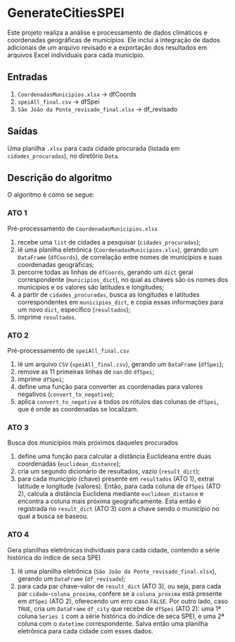 # GenerateCitiesSPEI
Este projeto realiza a análise e processamento de dados climáticos e coordenadas geográficas de municípios. Ele inclui  a integração de dados adicionais de um arquivo revisado e a exportação dos resultados em arquivos Excel individuais para cada município. 

## Entradas
1. `CoordenadasMunicipios.xlsx` → dfCoords
2. `speiAll_final.csv` → dfSpei
3. `São João da Ponte_revisado_final.xlsx` → df_revisado

## Saídas
Uma planilha `.xlsx` para cada cidade procurada (listada em `cidades_procuradas`), no diretório `Data`.

## Descrição do algoritmo
O algoritmo é como se segue:

### ATO 1
Pré-processamento de `CoordenadasMunicipios.xlsx`
1. recebe uma `list` de cidades a pesquisar (`cidades_procuradas`);
2. lê uma planilha eletrônica (`CoordenadasMunicipios.xlsx`), gerando um `DataFrame` (`dfCoords`), de correlação entre nomes de municípios e suas coordenadas geográficas;
3. percorre todas as linhas de `dfCoords`, gerando um `dict` geral correspondente (`municipios_dict`), no qual as chaves são os nomes dos municípios e os valores são latitudes e longitudes;
4. a partir de `cidades_procuradas`, busca as longitudes e latitudes correspondentes em `municipios_dict`, e copia essas informações para um novo `dict`, específico (`resultados`);
5. imprime `resultados`.

### ATO 2
Pré-processamento de `speiAll_final.csv`
1. lê um arquivo `CSV` (`speiAll_final.csv`), gerando um `DataFrame` (`dfSpei`);
2. remove as 11 primeiras linhas de `nan` do `dfSpei`;
3. imprime `dfSpei`;
4. define uma função para converter as coordenadas para valores negativos (`convert_to_negative`);
5. aplica `convert_to_negative` a todos os rótulos das colunas de `dfSpei`, que é onde as coordenadas se localizam.

### ATO 3
Busca dos municípios mais próximos daqueles procurados
1. define uma função para calcular a distância Euclideana entre duas coordenadas (`euclidean_distance`);
2. cria um segundo dicionário de resultados, vazio (`result_dict`);
3. para cada município (chave) presente em `resultados` (ATO 1), extrai latitude e longitude (valores). Então, para cada coluna de `dfSpei` (ATO 2), calcula a distância Euclidena mediante `euclidean_distance` e encontra a coluna mais próxima geograficamente. Esta então é registrada no `result_dict` (ATO 3) com a chave sendo o município no qual a busca se baseou.

### ATO 4
Gera planilhas eletrônicas individuais para cada cidade, contendo a série histórica do índice de seca SPEI
1. lê uma planilha eletrônica (`São João da Ponte_revisado_final.xlsx`), gerando um `DataFrame` (`df_revisado`);
2. para cada par chave-valor de `result_dict` (ATO 3), ou seja, para cada par `cidade`-`coluna_proxima`, confere se a `coluna_proxima` está presente em `dfSpei` (ATO 2), oferecendo um erro caso `FALSE`. Por outro lado, caso `TRUE`, cria um `DataFrame` `df_city` que recebe de `dfSpei` (ATO 2): uma 1ª coluna `Series 1` com a série histórica do índice de seca SPEI, e uma 2ª coluna com o `datetime` correspondente. Salva então uma planilha eletrônica para cada cidade com esses dados.
